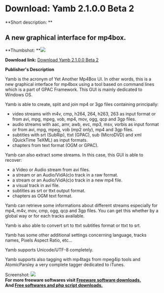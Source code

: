 # Download: Yamb 2.1.0.0 Beta 2

**Short description: **

## A new graphical interface for mp4box.

  
**Thumbshot: **![](http://www.freewarefiles.com/screenshot/yamb_md.gif)   
  
**Download link:** [Download Yamb 2.1.0.0 Beta 2](http://freesoftwares.boysofts.com/Yamb_program_19964.html)  
  

**Publisher's Description**  
  

Yamb is the acronym of Yet Another Mp4Box UI. In other words, this is a new
graphical interface for mp4box using a tool based on command lines which is a
part of GPAC Framework. This GUI is mainly dedicated to Windows OS.

Yamb is able to create, split and join mp4 or 3gp files containing
principally:

  * video streams with m4v, cmp, h264, 264, h263, 263 as input format or from avi, mpg, mpeg, vob, mp4, mov, ogg, qcp and 3gp files. 
  * audio streams with aac, amr, awb, evc, mp3, msv, vorbis as input format or from avi, mpg, mpeg, vob (mp2 only), mp4 and 3gp files. 
  * subtitles with srt (SubRip), ttxt (GPAC), sub (MicroDVD) and xml (QuickTime TeXML) as input formats. 
  * chapters from text format (OGM or GPAC). 

Yamb can also extract some streams. In this case, this GUI is able to recover:

  * a Video or Audio stream from avi files. 
  * a stream or an Audio/VidA(c)o track in a raw format. 
  * a stream or an Audio/VidA(c)o track in a new mp4 file. 
  * a visual track in avi file. 
  * subtitles as srt or ttxt output format. 
  * chapters as OGM text format. 

Yamb can retrieve some informations about different streams especially for
mp4, m4v, mov, cmp, ogg, qcp and 3gp files. You can get this whether by a
global way or for each tracks available.

Yamb is also able to convert srt to ttxt subtitles format or ttxt to srt.

Yamb has some other additional settings concerning language, tracks names,
Pixels Aspect Ratio, etc...

Yamb supports Unicode/UTF-8 completely.

Yamb supports also tagging with mp4tags from mpeg4ip tools and AtomicParsley a
very complete tagger dedicated to iTunes.

  
  
Screenshot: ![](http://www.freewarefiles.com/screenshot/yamb.gif)  
**For more freeware softwares visit [Freeware software downloads.](http://freesoftwares.boysofts.com/)**   
**And [Free softwares and php script downloads.](http://www.boysofts.com/)**


